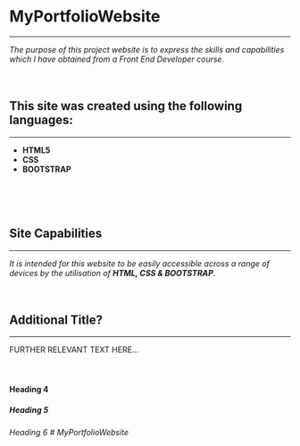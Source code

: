 # MyPortfolioWebsite

***
_The purpose of this project website is to express the skills and capabilities which I have obtained from a Front End Developer course._
 </br>
  </br>
   </br>
  
## This site was created using the following languages:
***
* **HTML5**
* **CSS**
* **BOOTSTRAP**
 </br>
  </br>
   </br>

## Site Capabilities
***
_It is intended for this website to be easily accessible across a range of devices by the utilisation of **HTML, CSS & BOOTSTRAP**._
 </br>
  </br>
   </br>

## Additional Title?
***
FURTHER RELEVANT TEXT HERE...
 </br>
  </br>
   </br>
   
#### Heading 4
##### Heading 5 
###### Heading 6 # MyPortfolioWebsite

